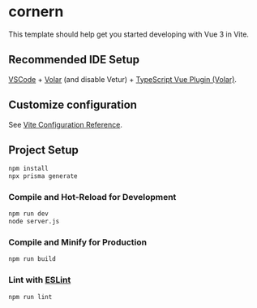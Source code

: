 # cornern

This template should help get you started developing with Vue 3 in Vite.

## Recommended IDE Setup

[VSCode](https://code.visualstudio.com/) + [Volar](https://marketplace.visualstudio.com/items?itemName=Vue.volar) (and disable Vetur) + [TypeScript Vue Plugin (Volar)](https://marketplace.visualstudio.com/items?itemName=Vue.vscode-typescript-vue-plugin).

## Customize configuration

See [Vite Configuration Reference](https://vitejs.dev/config/).

## Project Setup

```sh
npm install
npx prisma generate
```

### Compile and Hot-Reload for Development

```sh
npm run dev
node server.js
```

### Compile and Minify for Production

```sh
npm run build
```

### Lint with [ESLint](https://eslint.org/)

```sh
npm run lint
```
